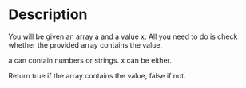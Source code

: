 # Description

You will be given an array a and a value x. All you need to do is check whether the provided array contains the value.

a can contain numbers or strings. x can be either.

Return true if the array contains the value, false if not.

